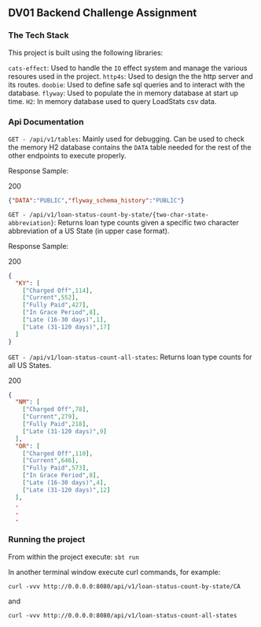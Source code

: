 ## DV01 Backend Challenge Assignment

### The Tech Stack
This project is built using the following libraries:

`cats-effect`: Used to handle the `IO` effect system and manage the various resoures used in the project.
`http4s`: Used to design the the http server and its routes.
`doobie`: Used to define safe sql queries and to interact with the database.
`flyway`: Used to populate the in memory database at start up time.
`H2`: In memory database used to query LoadStats csv data.

### Api Documentation

`GET - /api/v1/tables`: Mainly used for debugging. Can be used to check the memory H2 database contains the `DATA` table needed for the rest of the other endpoints to execute properly.

Response Sample:

200
```json
{"DATA":"PUBLIC","flyway_schema_history":"PUBLIC"}
```

`GET - /api/v1/loan-status-count-by-state/{two-char-state-abbreviation}`: Returns loan type counts given a specific two character abbreviation of a US State (in upper case format).

Response Sample:

200
```json
{
  "KY": [
    ["Charged Off",114],
    ["Current",552],
    ["Fully Paid",427],
    ["In Grace Period",8],
    ["Late (16-30 days)",1],
    ["Late (31-120 days)",17]
  ]
}
```

`GET - /api/v1/loan-status-count-all-states`: Returns loan type counts for all US States.

200
```json
{
  "NM": [
    ["Charged Off",78],
    ["Current",279],
    ["Fully Paid",218],
    ["Late (31-120 days)",9]
  ],
  "OR": [
    ["Charged Off",110],
    ["Current",646],
    ["Fully Paid",573],
    ["In Grace Period",8],
    ["Late (16-30 days)",4],
    ["Late (31-120 days)",12]
  ],
  .
  .
  .
```



### Running the project
From within the project execute:
`sbt run`

In another terminal window execute curl commands, for example:

`curl -vvv http://0.0.0.0:8080/api/v1/loan-status-count-by-state/CA`

and

`curl -vvv http://0.0.0.0:8080/api/v1/loan-status-count-all-states`

